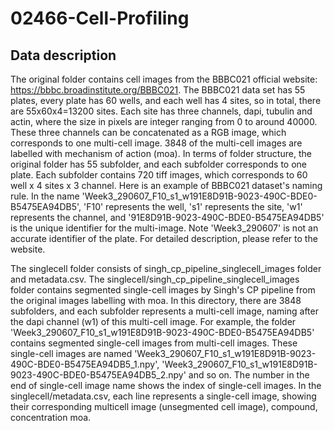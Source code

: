 # 02466-Cell-Profiling



## Data description

The original folder contains cell images from the BBBC021 official website: https://bbbc.broadinstitute.org/BBBC021. The BBBC021 data set has 55 plates, every plate has 60 wells, and each well has 4 sites, so in total, there are 55x60x4=13200 sites. Each site has three channels, dapi, tubulin and actin, where the size in pixels are integer ranging from 0 to around 40000. These three channels can be concatenated as a RGB image, which corresponds to one multi-cell image. 3848 of the multi-cell images are labelled with mechanism of action (moa). In terms of folder structure, the original folder has 55 subfolder, and each subfolder corresponds to one plate. Each subfolder contains 720 tiff images, which corresponds to 60 well x 4 sites x 3 channel. Here is an example of BBBC021 dataset's naming rule. In the name 'Week3_290607_F10_s1_w191E8D91B-9023-490C-BDE0-B5475EA94DB5', 'F10' represents the well, 's1' represents the site, 'w1' represents the channel, and '91E8D91B-9023-490C-BDE0-B5475EA94DB5' is the unique identifier for the multi-image. Note 'Week3_290607' is not an accurate identifier of the plate. For detailed description, please refer to the website.

The singlecell folder consists of singh_cp_pipeline_singlecell_images folder and metadata.csv. The singlecell/singh_cp_pipeline_singlecell_images folder contains segmented single-cell images by Singh's CP pipeline from the original images labelling with moa. In this directory, there are 3848 subfolders, and each subfolder represents a multi-cell image, naming after the dapi channel (w1) of this multi-cell image. For example, the folder 'Week3_290607_F10_s1_w191E8D91B-9023-490C-BDE0-B5475EA94DB5' contains segmented single-cell images from multi-cell images. These single-cell images are named 'Week3_290607_F10_s1_w191E8D91B-9023-490C-BDE0-B5475EA94DB5_1.npy', 'Week3_290607_F10_s1_w191E8D91B-9023-490C-BDE0-B5475EA94DB5_2.npy' and so on. The number in the end of single-cell image name shows the index of single-cell images. In the singlecell/metadata.csv, each line represents a single-cell image, showing their corresponding multicell image (unsegmented cell image), compound, concentration moa. 

